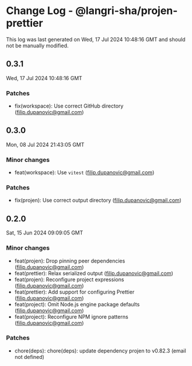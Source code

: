 # Change Log - @langri-sha/projen-prettier

This log was last generated on Wed, 17 Jul 2024 10:48:16 GMT and should not be manually modified.

<!-- Start content -->

## 0.3.1

Wed, 17 Jul 2024 10:48:16 GMT

### Patches

- fix(workspace): Use correct GitHub directory (filip.dupanovic@gmail.com)

## 0.3.0

Mon, 08 Jul 2024 21:43:05 GMT

### Minor changes

- feat(workspace): Use `vitest` (filip.dupanovic@gmail.com)

### Patches

- fix(projen): Use correct output directory (filip.dupanovic@gmail.com)

## 0.2.0

Sat, 15 Jun 2024 09:09:05 GMT

### Minor changes

- feat(projen): Drop pinning peer dependencies (filip.dupanovic@gmail.com)
- feat(prettier): Relax serialized output (filip.dupanovic@gmail.com)
- feat(projen): Reconfigure project expressions (filip.dupanovic@gmail.com)
- feat(prettier): Add support for configuring Prettier (filip.dupanovic@gmail.com)
- feat(project): Omit Node.js engine package defaults (filip.dupanovic@gmail.com)
- feat(project): Reconfigure NPM ignore patterns (filip.dupanovic@gmail.com)

### Patches

- chore(deps): chore(deps): update dependency projen to v0.82.3 (email not defined)
